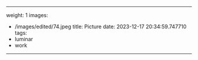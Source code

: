 
---
weight: 1
images:
- /images/edited/74.jpeg
title: Picture
date: 2023-12-17 20:34:59.747710
tags:
- luminar
- work
---